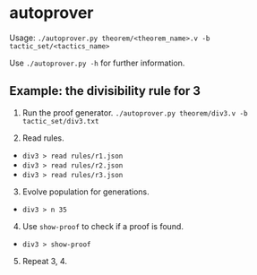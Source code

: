 # autoprover
Usage: `./autoprover.py theorem/<theorem_name>.v -b tactic_set/<tactics_name>`

Use `./autoprover.py -h` for further information.

## Example: the divisibility rule for 3

1. Run the proof generator.
`./autoprover.py theorem/div3.v -b tactic_set/div3.txt`

2. Read rules.

  * `div3 > read rules/r1.json`
  * `div3 > read rules/r2.json`
  * `div3 > read rules/r3.json`

3. Evolve population for generations.

  * `div3 > n 35`

4. Use `show-proof` to check if a proof is found.

  * `div3 > show-proof`

5. Repeat 3, 4.
